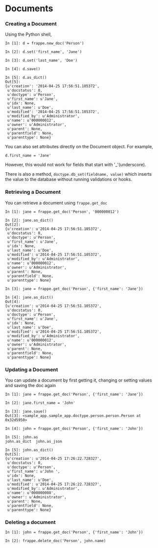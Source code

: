 # Documents

### Creating a Document

Using the Python shell,


	In [1]: d = frappe.new_doc('Person')

	In [2]: d.set('first_name', 'Jane')

	In [3]: d.set('last_name', 'Doe')

	In [4]: d.save()

	In [5]: d.as_dict()
	Out[5]: 
	{u'creation': '2014-04-25 17:56:51.105372',
	 u'docstatus': 0,
	 u'doctype': u'Person',
	 u'first_name': u'Jane',
	 u'idx': None,
	 u'last_name': u'Doe',
	 u'modified': '2014-04-25 17:56:51.105372',
	 u'modified_by': u'Administrator',
	 u'name': u'000000012',
	 u'owner': u'Administrator',
	 u'parent': None,
	 u'parentfield': None,
	 u'parenttype': None}

You can also set attributes directly on the Document object. For example, 

	d.first_name = 'Jane'

However, this would not work for fields that start with '_'(underscore).

There is also a method, `doctype.db_set(fieldname, value)` which inserts the
value to the database without running validations or hooks.

### Retrieving a Document

You can retrieve a document using `frappe.get_doc`

	In [1]: jane = frappe.get_doc('Person', '000000012') 

	In [2]: jane.as_dict()
	Out[2]: 
	{u'creation': u'2014-04-25 17:56:51.105372',
	 u'docstatus': 0,
	 u'doctype': u'Person',
	 u'first_name': u'Jane',
	 u'idx': None,
	 u'last_name': u'Doe',
	 u'modified': u'2014-04-25 17:56:51.105372',
	 u'modified_by': u'Administrator',
	 u'name': u'000000012',
	 u'owner': u'Administrator',
	 u'parent': None,
	 u'parentfield': None,
	 u'parenttype': None}

	In [3]: jane = frappe.get_doc('Person', {'first_name': 'Jane'})

	In [4]: jane.as_dict()
	Out[4]: 
	{u'creation': u'2014-04-25 17:56:51.105372',
	 u'docstatus': 0,
	 u'doctype': u'Person',
	 u'first_name': u'Jane',
	 u'idx': None,
	 u'last_name': u'Doe',
	 u'modified': u'2014-04-25 17:56:51.105372',
	 u'modified_by': u'Administrator',
	 u'name': u'000000012',
	 u'owner': u'Administrator',
	 u'parent': None,
	 u'parentfield': None,
	 u'parenttype': None}

### Updating a Document

You can update a document by first getting it, changing or setting values and
saving the doc again


	In [1]: jane = frappe.get_doc('Person', {'first_name': 'Jane'})

	In [2]: jane.first_name = 'John'

	In [3]: jane.save()
	Out[3]: <sample_app.sample_app.doctype.person.person.Person at 0x32d5950>

	In [4]: john = frappe.get_doc('Person', {'first_name': 'John'})

	In [5]: john.as
	john.as_dict  john.as_json  

	In [5]: john.as_dict()
	Out[5]: 
	{u'creation': u'2014-04-25 17:26:22.728327',
	 u'docstatus': 0,
	 u'doctype': u'Person',
	 u'first_name': u'John ',
	 u'idx': None,
	 u'last_name': u'Doe',
	 u'modified': u'2014-04-25 17:26:22.728327',
	 u'modified_by': u'Administrator',
	 u'name': u'000000008',
	 u'owner': u'Administrator',
	 u'parent': None,
	 u'parentfield': None,
	 u'parenttype': None}

### Deleting a document

	In [1]: john = frappe.get_doc('Person', {'first_name': 'John'})

	In [2]: frappe.delete_doc('Person', john.name)
